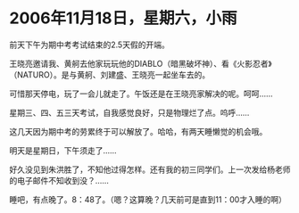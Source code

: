 # 2006年11月18日，星期六，小雨

前天下午为期中考考试结束的2.5天假的开端。

王晓亮邀请我、黄舸去他家玩玩他的DIABLO（暗黑破坏神）、看《火影忍者》（NATURO）。是与黄舸、刘建盛、王晓亮一起坐车去的。

可惜那天停电，玩了一会儿就走了。午饭还是在王晓亮家解决的呢。呵呵……

星期三、四、五三天考试，自我感觉良好，只是物理烂了点。呜呼……

这几天因为期中考的劳累终于可以解放了。哈哈，有两天睡懒觉的机会哦。

明天是星期日，下午须走了……

好久没见到朱洪胜了，不知他过得怎样。还有我的初三同学们。上一次发给杨老师的电子邮件不知收到没？……

睡吧，有点晚了。8：48了。（嗯？这算晚？几天前可是直到11：00才入睡的啊）
